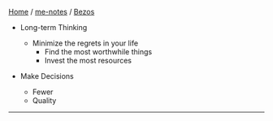 [Home](https://mengxianbin.github.io) /
[me-notes](https://mengxianbin.github.io/me-notes/content) /
[Bezos](https://mengxianbin.github.io/me-notes/content/Bezos)

* Long-term Thinking
    * Minimize the regrets in your life
        * Find the most worthwhile things
        * Invest the most resources

* Make Decisions
    * Fewer
    * Quality

---
